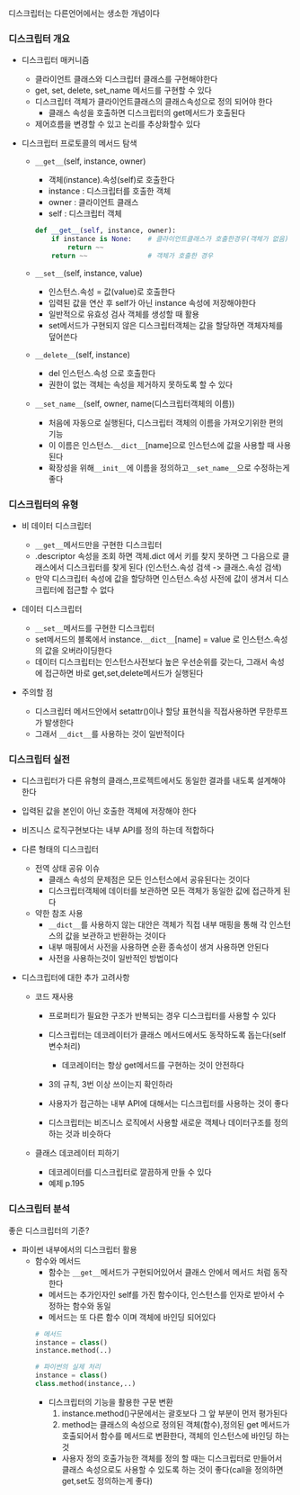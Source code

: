 디스크립터는 다른언어에서는 생소한 개념이다

### 디스크립터 개요
- 디스크립터 매커니즘
    - 클라이언트 클래스와 디스크립터 클래스를 구현해야한다
    - get, set, delete, set_name 메서드를 구현할 수 있다
    - 디스크립터 객체가 클라이언트클래스의 클래스속성으로 정의 되어야 한다
        - 클래스 속성을 호출하면 디스크립터의 get메서드가 호출된다
    - 제어흐름을 변경할 수 있고 논리를 추상화할수 있다

- 디스크립터 프로토콜의 메서드 탐색
    - ```__get__```(self, instance, owner)
        - 객체(instance).속성(self)로 호출한다
        - instance : 디스크립터를 호출한 객체
        - owner : 클라이언트 클래스
        - self : 디스크립터 객체
        ```py
        def __get__(self, instance, owner):
            if instance is None:    # 클라이언트클래스가 호출한경우(객체가 없음)
                return ~~
            return ~~               # 객체가 호출한 경우
        ```

    - ```__set__```(self, instance, value)
        - 인스턴스.속성 = 값(value)로 호출한다
        - 입력된 값을 연산 후 self가 아닌 instance 속성에 저장해야한다
        - 일반적으로 유효성 검사 객체를 생성할 때 활용
        - set메서드가 구현되지 않은 디스크립터객체는 값을 할당하면 객체자체를 덮어쓴다

    - ```__delete__```(self, instance)
        - del 인스턴스.속성 으로 호출한다
        - 권한이 없는 객체는 속성을 제거하지 못하도록 할 수 있다

    - ```__set_name__```(self, owner, name(디스크립터객체의 이름))
        - 처음에 자동으로 실행된다, 디스크립터 객체의 이름을 가져오기위한 편의 기능
        - 이 이름은 인스턴스.```__dict__```[name]으로 인스턴스에 값을 사용할 때 사용된다
        - 확장성을 위해```__init__```에 이름을 정의하고```__set_name__```으로 수정하는게 좋다

### 디스크립터의 유형
- 비 데이터 디스크립터
    - ```__get__```메서드만을 구현한 디스크립터
    - .descriptor 속성을 조회 하면 객체.dict 에서 키를 찾지 못하면 그 다음으로 클래스에서 디스크립터를 찾게 된다 (인스턴스.속성 검색 -> 클래스.속성 검색)
    - 만약 디스크립터 속성에 값을 할당하면 인스턴스.속성 사전에 값이 생겨서 디스크립터에 접근할 수 없다
    
- 데이터 디스크립터
    - ```__set__```메서드를 구현한 디스크립터
    - set메서드의 블록에서 instance.```__dict__```[name] = value 로 인스턴스.속성의 값을 오버라이딩한다
    - 데이터 디스크립터는 인스턴스사전보다 높은 우선순위를 갖는다, 그래서 속성에 접근하면 바로 get,set,delete메서드가 실행된다

- 주의할 점
    - 디스크립터 메서드안에서 setattr()이나 할당 표현식을 직접사용하면 무한루프가 발생한다
    - 그래서 ```__dict__```를 사용하는 것이 일반적이다

### 디스크립터 실전
- 디스크립터가 다른 유형의 클래스,프로젝트에서도 동일한 결과를 내도록 설계해야 한다
- 입력된 값을 본인이 아닌 호출한 객체에 저장해야 한다
- 비즈니스 로직구현보다는 내부 API를 정의 하는데 적합하다

- 다른 형태의 디스크립터
    - 전역 상태 공유 이슈
        - 클래스 속성의 문제점은 모든 인스턴스에서 공유된다는 것이다
        - 디스크립터객체에 데이터를 보관하면 모든 객체가 동일한 값에 접근하게 된다
    - 약한 참조 사용
        - ```__dict__```를 사용하지 않는 대안은 객체가 직접 내부 매핑을 통해 각 인스턴스의 값을 보관하고 반환하는 것이다
        - 내부 매핑에서 사전을 사용하면 순환 종속성이 생겨 사용하면 안된다
        - 사전을 사용하는것이 일반적인 방법이다

- 디스크립터에 대한 추가 고려사항
    - 코드 재사용
        - 프로퍼티가 필요한 구조가 반복되는 경우 디스크립터를 사용할 수 있다
        - 디스크립터는 데코레이터가 클래스 메서드에서도 동작하도록 돕는다(self변수처리)
            - 데코레이터는 항상 get메서드를 구현하는 것이 안전하다

        - 3의 규칙, 3번 이상 쓰이는지 확인하라
        - 사용자가 접근하는 내부 API에 대해서는 디스크립터를 사용하는 것이 좋다
        - 디스크립터는 비즈니스 로직에서 사용할 새로운 객체나 데이터구조를 정의하는 것과 비슷하다
    
    - 클래스 데코레이터 피하기
        - 데코레이터를 디스크립터로 깔끔하게 만들 수 있다
        - 예제 p.195


### 디스크립터 분석
좋은 디스크립터의 기준?
- 파이썬 내부에서의 디스크립터 활용
    - 함수와 메서드
        - 함수는 ```__get__```메서드가 구현되어있어서 클래스 안에서 메서드 처럼 동작한다
        - 메서드는 추가인자인 self를 가진 함수이다, 인스턴스를 인자로 받아서 수정하는 함수와 동일
        - 메서드는 또 다른 함수 이며 객체에 바인딩 되어있다
        ```py
        # 메서드
        instance = class()
        instance.method(..)

        # 파이썬의 실제 처리
        instance = class()
        class.method(instance,..)
        ```
        - 디스크립터의 기능을 활용한 구문 변환
            1. instance.method()구문에서는 괄호보다 그 앞 부분이 먼저 평가된다
            2. method는 클래스의 속성으로 정의된 객체(함수),정의된 get 메서드가 호출되어서 함수를 메서드로 변환한다, 객체의 인스턴스에 바인딩 하는 것
            - 사용자 정의 호출가능한 객체를 정의 할 때는 디스크립터로 만들어서 클래스 속성으로도 사용할 수 있도록 하는 것이 좋다(call을 정의하면 get,set도 정의하는게 좋다)



    







